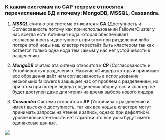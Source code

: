 ### **К каким системам по CAP теореме относятся перечисленные БД и почему: MongoDB, MSSQL, Cassandra.**
1)  **_MSSQL_** считаю эта система относится к **СА** (Доступность и Согласованость потому как при испоользовании FailowerCluster у нас всегда есть Активная нода
  которая обеспечивает согласованность и доступность при этом при разделении либо потере этой ноды наш кластер перестаёт быть кластером так как остаётся 
  только одна нода тем самым у нас нет устойчивости к разделению.
  
2) **_MongoDB_** считаю эта ситема относится к **СP** (Согласованость и Устойчивость к разделению. Наличие лСиидера который принимает все обращения даёт нам согласованость
а использование нескольких failowerов защищает нас от проблем с разделением, но при этом при потере лидера соединения оборвуться и кластер не будет доступен даже 
для чтения на время выбора нового лидера.

3) **_Cassandra_**  Система относится к **AP** (Устойчива к разделению и имеет высокую доступность, так как все ноды в кластере могут принимать запросы на чтение и 
запись, однако при дефолтном уровне консистентности нет гарантии что все узлы будут иметь одинаковые данные. 

![](https://miro.medium.com/v2/resize:fit:828/format:webp/1*7mDBUO-j0yws52wZlSxbAg.png)
